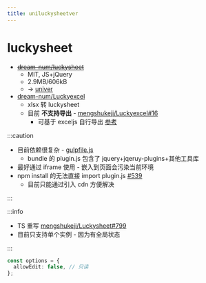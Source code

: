 ```yaml
---
title: uniluckysheetver
---
```


# luckysheet

- ~~[dream-num/luckysheet](https://github.com/dream-num/Luckysheet)~~
  - MIT, JS+jQuery
  - 2.9MB/606kB
  - -> [univer](./univer.md)
- [dream-num/Luckyexcel](https://github.com/dream-num/Luckyexcel)
  - xlsx 转 luckysheet
  - 目前 **不支持导出** - [mengshukeji/Luckyexcel#16](https://github.com/mengshukeji/Luckyexcel/issues/16)
    - 可基于 exceljs 自行导出 [参考](https://github.com/oy-paddy/luckysheet-vue-importAndExport/blob/master/src/components/export.js)

:::caution

- 目前依赖很复杂 - [gulpfile.js](https://github.com/mengshukeji/Luckysheet/blob/ee5ac0313cdc6920109beb487c56c081dec5a7f1/gulpfile.js#L95-L109)
  - bundle 的 plugin.js 包含了 jquery+jqeruy-plugins+其他工具库
- 最好通过 iframe 使用 - 嵌入到页面会污染当前环境
- npm install 的无法直接 import plugin.js [#539](https://github.com/mengshukeji/Luckysheet/issues/539#issuecomment-789434753)
  - 目前只能通过引入 cdn 方便解决

:::

:::info

- TS 重写 [mengshukeji/Luckysheet#799](https://github.com/mengshukeji/Luckysheet/issues/799)
- 目前只支持单个实例 - 因为有全局状态

:::

```ts
const options = {
  allowEdit: false, // 只读
};
```

